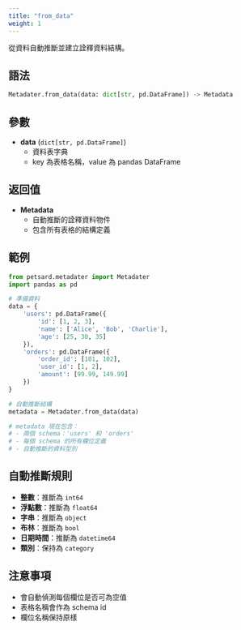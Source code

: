 ```yaml
---
title: "from_data"
weight: 1
---
```


從資料自動推斷並建立詮釋資料結構。

## 語法

```python
Metadater.from_data(data: dict[str, pd.DataFrame]) -> Metadata
```

## 參數

- **data** (`dict[str, pd.DataFrame]`)
  - 資料表字典
  - key 為表格名稱，value 為 pandas DataFrame

## 返回值

- **Metadata**
  - 自動推斷的詮釋資料物件
  - 包含所有表格的結構定義

## 範例

```python
from petsard.metadater import Metadater
import pandas as pd

# 準備資料
data = {
    'users': pd.DataFrame({
        'id': [1, 2, 3],
        'name': ['Alice', 'Bob', 'Charlie'],
        'age': [25, 30, 35]
    }),
    'orders': pd.DataFrame({
        'order_id': [101, 102],
        'user_id': [1, 2],
        'amount': [99.99, 149.99]
    })
}

# 自動推斷結構
metadata = Metadater.from_data(data)

# metadata 現在包含：
# - 兩個 schema：'users' 和 'orders'
# - 每個 schema 的所有欄位定義
# - 自動推斷的資料型別
```

## 自動推斷規則

- **整數**：推斷為 `int64`
- **浮點數**：推斷為 `float64`
- **字串**：推斷為 `object`
- **布林**：推斷為 `bool`
- **日期時間**：推斷為 `datetime64`
- **類別**：保持為 `category`

## 注意事項

- 會自動偵測每個欄位是否可為空值
- 表格名稱會作為 schema id
- 欄位名稱保持原樣